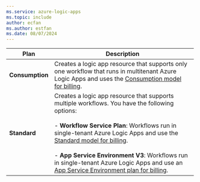 ```yaml
---
ms.service: azure-logic-apps
ms.topic: include
author: ecfan
ms.author: estfan
ms.date: 08/07/2024
---
```


   | Plan | Description |
   |------|-------------|
   | **Consumption** | Creates a logic app resource that supports only one workflow that runs in multitenant Azure Logic Apps and uses the [Consumption model for billing](../articles/logic-apps/logic-apps-pricing.md#consumption-pricing). |
   | **Standard** | Creates a logic app resource that supports multiple workflows. You have the following options: <br><br>- **Workflow Service Plan**: Workflows run in single-tenant Azure Logic Apps and use the [Standard model for billing](../articles/logic-apps/logic-apps-pricing.md#standard-pricing). <br><br>- **App Service Environment V3**: Workflows run in single-tenant Azure Logic Apps and use an [App Service Environment plan for billing](../articles/app-service/environment/overview.md#pricing). |